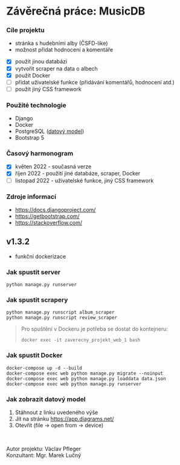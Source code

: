 # Závěrečná práce: MusicDB

### Cíle projektu
 - stránka s hudebními alby (ČSFD-like)
 - možnost přidat hodnocení a komentáře
 - [x] použít jinou databázi
 - [x] vytvořit scraper na data o albech
 - [x] použít Docker
 - [ ] přidat uživatelské funkce (přidávání komentářů, hodnocení atd.)
 - [ ] použít jiný CSS framework

### Použité technologie
 - Django
 - Docker
 - PostgreSQL ([datový model](https://drive.google.com/file/d/1iVIWZ0uJ85QCOSOrcJgmU03e6yA9e2oN/view?usp=sharing))
 - Bootstrap 5

### Časový harmonogram
- [x] květen 2022 - současná verze
- [x] říjen 2022 - použití jiné databáze, scraper, Docker
- [ ] listopad 2022 - uživatelské funkce, jiný CSS framework

### Zdroje informací
- https://docs.djangoproject.com/
- https://getbootstrap.com/
- https://stackoverflow.com/


## v1.3.2

- funkční dockerizace

### Jak spustit server
```
python manage.py runserver
```

### Jak spustit scrapery
```
python manage.py runscript album_scraper
python manage.py runscript review_scraper
```

> Pro spuštění v Dockeru je potřeba se dostat do kontejneru:
> ```
> docker exec -it zaverecny_projekt_web_1 bash
> ```

### Jak spustit Docker
```
docker-compose up -d --build
docker-compose exec web python manage.py migrate --noinput
docker-compose exec web python manage.py loaddata data.json
docker-compose exec web python manage.py runserver
```

### Jak zobrazit datový model
1. Stáhnout z linku uvedeného výše
2. Jít na stránku https://app.diagrams.net/
3. Otevřít (file -> open from -> device)

&nbsp;

Autor projektu: Václav Pfleger<br/>Konzultant: Mgr. Marek Lučný
